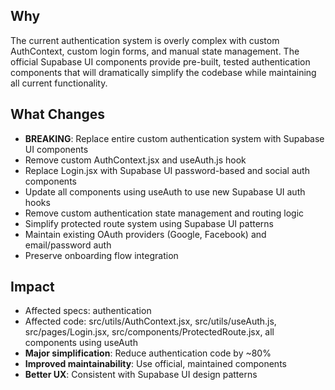 ## Why
The current authentication system is overly complex with custom AuthContext, custom login forms, and manual state management. The official Supabase UI components provide pre-built, tested authentication components that will dramatically simplify the codebase while maintaining all current functionality.

## What Changes
- **BREAKING**: Replace entire custom authentication system with Supabase UI components
- Remove custom AuthContext.jsx and useAuth.js hook
- Replace Login.jsx with Supabase UI password-based and social auth components
- Update all components using useAuth to use new Supabase UI auth hooks
- Remove custom authentication state management and routing logic
- Simplify protected route system using Supabase UI patterns
- Maintain existing OAuth providers (Google, Facebook) and email/password auth
- Preserve onboarding flow integration

## Impact
- Affected specs: authentication
- Affected code: src/utils/AuthContext.jsx, src/utils/useAuth.js, src/pages/Login.jsx, src/components/ProtectedRoute.jsx, all components using useAuth
- **Major simplification**: Reduce authentication code by ~80%
- **Improved maintainability**: Use official, maintained components
- **Better UX**: Consistent with Supabase UI design patterns